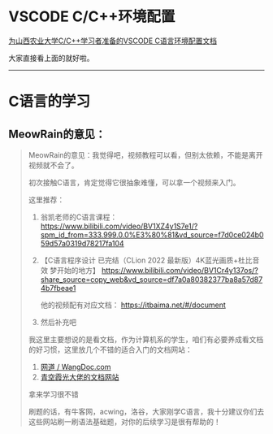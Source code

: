 # VSCODE C/C++环境配置

[为山西农业大学C/C++学习者准备的VSCODE C语言环境配置文档](https://github.com/meowrain/SXAU-vscode-c)

大家直接看上面的就好啦。

---

# C语言的学习

## MeowRain的意见：

> MeowRain的意见：我觉得吧，视频教程可以看，但别太依赖，不能是离开视频就不会了。
>
> 初次接触C语言，肯定觉得它很抽象难懂，可以拿一个视频来入门。
>
> 这里推荐： 
>
> 1. 翁凯老师的C语言课程：https://www.bilibili.com/video/BV1XZ4y1S7e1/?spm_id_from=333.999.0.0%E3%80%81&vd_source=f7d0ce024b059d57a0319d78217fa104
>
> 2. 【C语言程序设计 已完结（CLion 2022 最新版）4K蓝光画质+杜比音效 梦开始的地方】 https://www.bilibili.com/video/BV1Cr4y137os/?share_source=copy_web&vd_source=df7a0a80382377ba8a57d874b7fbeae1
>
>    他的视频配有对应文档： https://itbaima.net/#/document
>
> 3. 然后补充吧
>
> 我这里主要想说的是看文档，作为计算机系的学生，咱们有必要养成看文档的好习惯，这里放几个不错的适合入门的文档网站：
>
> 1. [网道 / WangDoc.com](https://wangdoc.com/)
> 2. [青空霞光大佬的文档网站](https://itbaima.net/#/document)
>
> 拿来学习很不错
>
> 刷题的话，有牛客网，acwing，洛谷，大家刚学C语言，我十分建议你们去这些网站刷一刷语法基础题，对你的后续学习是很有帮助的！
